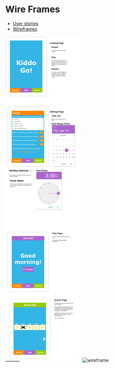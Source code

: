 # Wire Frames

* [User stories](docs/user-stories.md)
* [Wireframes](docs/wire-frames.md)

![wireframe](wireframe.jpg)
![wireframe]({{https://achigbrow.github.io/kiddogo/}}wireframe.jpg)


